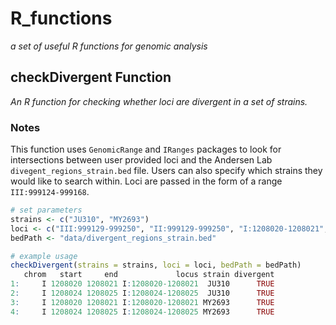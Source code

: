# R_functions
*a set of useful R functions for genomic analysis*

## checkDivergent Function
*An R function for checking whether loci are divergent in a set of strains.*

### Notes
This function uses `GenomicRange` and `IRanges` packages to look for intersections between user provided loci and the Andersen Lab `divegent_regions_strain.bed` file. Users can also specify which strains they would like to search within. Loci are passed in the form of a range `III:999124-999168`.

```r
# set parameters
strains <- c("JU310", "MY2693")
loci <- c("III:999129-999250", "II:999129-999250", "I:1208020-1208021", "I:1208024-1208025")
bedPath <- "data/divergent_regions_strain.bed"

# example usage
checkDivergent(strains = strains, loci = loci, bedPath = bedPath)
   chrom   start     end             locus strain divergent
1:     I 1208020 1208021 I:1208020-1208021  JU310      TRUE
2:     I 1208024 1208025 I:1208024-1208025  JU310      TRUE
3:     I 1208020 1208021 I:1208020-1208021 MY2693      TRUE
4:     I 1208024 1208025 I:1208024-1208025 MY2693      TRUE
```

